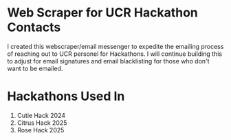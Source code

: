 # Web Scraper for UCR Hackathon Contacts

I created this webscraper/email messenger to expedite the emailing process of reaching out to UCR personel for Hackathons. I will continue building this to adjust for email signatures and email blacklisting for those who don't want to be emailed.

# Hackathons Used In
1. Cutie Hack 2024
2. Citrus Hack 2025
3. Rose Hack 2025
